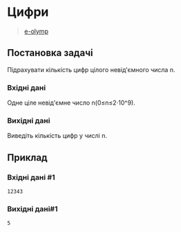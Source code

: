 # Цифри
> [e-olymp](https://www.eolymp.com/uk/problems/2)

## Постановка задачі
Підрахувати кількість цифр цілого невід'ємного числа n.
### Вхідні дані
Одне ціле невід'ємне число n(0≤n≤2⋅10^9).
### Вихідні дані
Виведіть кількість цифр у числі n.
## Приклад

### Вхідні дані #1
```
12343
```
### Вихідні дані#1
```
5
```